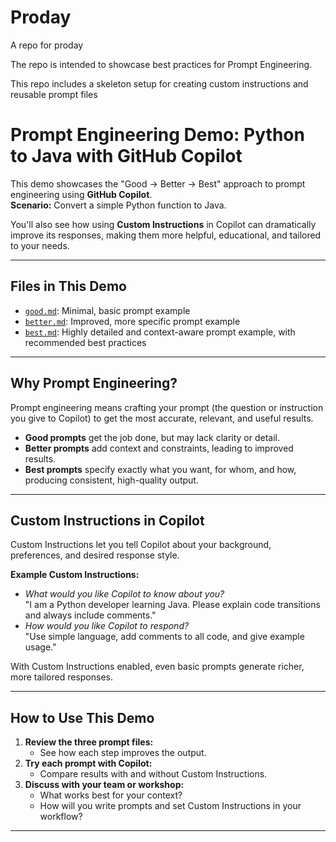 # Proday
A repo for proday

The repo is intended to showcase best practices for Prompt Engineering.

This repo includes a skeleton setup for creating custom instructions and reusable prompt files

# Prompt Engineering Demo: Python to Java with GitHub Copilot

This demo showcases the "Good → Better → Best" approach to prompt engineering using **GitHub Copilot**.  
**Scenario:** Convert a simple Python function to Java.

You'll also see how using **Custom Instructions** in Copilot can dramatically improve its responses, making them more helpful, educational, and tailored to your needs.

---

## Files in This Demo

- [`good.md`](good.md): Minimal, basic prompt example
- [`better.md`](better.md): Improved, more specific prompt example
- [`best.md`](best.md): Highly detailed and context-aware prompt example, with recommended best practices

---

## Why Prompt Engineering?

Prompt engineering means crafting your prompt (the question or instruction you give to Copilot) to get the most accurate, relevant, and useful results.

- **Good prompts** get the job done, but may lack clarity or detail.
- **Better prompts** add context and constraints, leading to improved results.
- **Best prompts** specify exactly what you want, for whom, and how, producing consistent, high-quality output.

---

## Custom Instructions in Copilot

Custom Instructions let you tell Copilot about your background, preferences, and desired response style.

**Example Custom Instructions:**
- _What would you like Copilot to know about you?_  
  "I am a Python developer learning Java. Please explain code transitions and always include comments."
- _How would you like Copilot to respond?_  
  "Use simple language, add comments to all code, and give example usage."

With Custom Instructions enabled, even basic prompts generate richer, more tailored responses.

---

## How to Use This Demo

1. **Review the three prompt files:**  
   - See how each step improves the output.
2. **Try each prompt with Copilot:**  
   - Compare results with and without Custom Instructions.
3. **Discuss with your team or workshop:**  
   - What works best for your context?
   - How will you write prompts and set Custom Instructions in your workflow?

---
